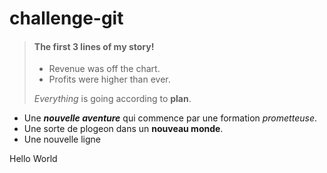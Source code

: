 

# challenge-git

> #### The first 3 lines of my story!
>
> - Revenue was off the chart.
> - Profits were higher than ever.
>
>  *Everything* is going according to **plan**.
- Une ***nouvelle aventure*** qui commence par une formation *prometteuse*.
- Une sorte de plogeon dans un **nouveau monde**.
- Une nouvelle ligne 

Hello World